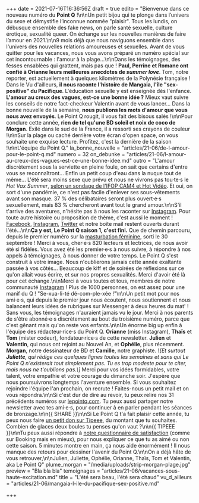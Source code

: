 +++
date = 2021-07-16T16:36:56Z
draft = true
edito = "Bienvenue dans ce nouveau numéro du **Point Q** !\n\nUn petit bijou qui te plonge dans l’univers du sexe et démystifie l’inconnue nommée \"plaisir\". Tous les lundis, on débusque ensemble des fake news, on parle santé sexuelle, culture érotique, sexualité queer. On échange sur les nouvelles manières de faire l’amour en 2021.\n\n9 mois déjà que nous naviguons ensemble dans l'univers des nouvelles relations amoureuses et sexuelles. Avant de vous quitter pour les vacances, nous vous avons préparé un numéro spécial sur cet incontournable : l'amour à la plage...\n\nDans les témoignages, des fesses ensablées qui grattent, mais pas que ! **Paul, Perrine et Romane ont confié à Orianne leurs meilleures anecdotes de _summer love_**. Tom, notre reporter, est actuellement à quelques kilomètres de la Polynésie française ! Dans le Vu d'ailleurs, **il nous raconte l'histoire de Mangaia, l'île \"sex-positive\" du Pacifique**. L'éducation sexuelle y est enseignée dès l'enfance. **L'amour au creux des vagues, est-ce une bonne idée ?** Mieux vaut suivre les conseils de notre fact-checkeur Valentin avant de vous lancer... Dans la bonne nouvelle de la semaine, **nous publions les mots d'amour que vous nous avez envoyés**. Le Point Q rougit, il vous fait des bisous salés !\n\nPour conclure cette année, **rien de tel qu'une BD soleil et noix de coco de Morgan**. Exilé dans le sud de la France, il a ressorti ses crayons de couleur !\n\nSur la plage ou caché derrière votre écran d'open space, on vous souhaite une exquise lecture. Profitez, c'est la dernière de la saison !\n\nL'équipe du Point Q."
la_bonne_nouvelle = "articles/21-06/de-l-amour-pour-le-point-q.md"
numero = 32
on_debunke = "articles/21-06/l-amour-au-creux-des-vagues-est-ce-une-bonne-idee.md"
outro = "L'amour discrètement sous la serviette en pleine foule, on sait que certains d'entre vous se reconnaîtront... Enfin un petit coup d'eau dans la nuque tout de même... L'été sera moins sexe que prévu et nous ne vivrons pas tou·te·s le _Hot Vax Summer_, [selon un sondage de l'IFOP CAM4 et Hot Vidéo](https://www.ifop.com/publication/lete-2021-le-summer-of-love-de-la-generation-covid/). Et oui, on sort d'une pandémie, ce n'est pas facile d'enlever ses sous-vêtements avant son masque. 37 % des célibataires seront plus ouvert·e·s sexuellement, mais 83 % chercheront avant tout le grand amour.\n\nS'il t'arrive des aventures, n'hésite pas à nous les raconter sur [Instagram](https://www.instagram.com/lepoint.q/). Pour toute autre histoire ou proposition de thème, c'est aussi le moment ! [Facebook](https://www.facebook.com), [Instagram](https://www.instagram.com/lepoint.q/), [Twitter](https://twitter.com/LePointQ) et notre boîte mail restent ouverts durant l'été...\n\n**Ça y est, Le Point Q saison 1, c'est fini.** Que de chemin parcouru, depuis le premier numéro sur la [masturbation féminine](https://lepointq.com/newsletters/le-plaisir-dans-tous-ses-etats/), sorti le 30 septembre ! Merci à vous, cher·e·s 820 lecteurs et lectrices, de nous avoir été si fidèles. Vous avez été les premier·e·s à nous suivre, à répondre à nos appels à témoignages, à nous donner de votre temps. Le Point Q s'est construit à votre image. Nous n'oublierons jamais cette année exaltante passée à vos côtés... Beaucoup de kiff et de soirées de réflexions sur ce qu'on allait vous écrire, et sur nos propres sexualités. Merci d'avoir été là pour cet échange.\n\nMerci à vous toutes et tous, membres de notre communauté [Instagram](https://www.instagram.com/lepoint.q/) ! Plus de 1000 personnes, on est assez pour une manif du Q ! \"Se-xua-li-té dé-com-ple-xée !\"\n\nUn petit mot pour nos ami·e·s, qui depuis le premier jour nous écoutent, nous soutiennent et nous balancent leurs idées de rubriques sur Messenger à deux heures du mat' ! Sans vous, les témoignages n'auraient jamais vu le jour. Merci à nos parents de s'être abonné·e·s discrètement au bout du troisième numéro, parce que c'est gênant mais qu'on reste vos enfants.\n\nUn énorme big up enfin à l'équipe des rédacteur·rice·s du Point Q. **Orianne** (miss Instagram), **Thaïs** et **Tom** (mister codeur), fondateur·rice·s de cette newsletter. **Julien** et **Valentin**, qui nous ont rejoint au Nouvel An, et **Ophélie**, plus récemment. **Morgan**, notre dessinateur de BD et **Camille**, notre graphiste. _\\[Et surtout **Juliette**, qui rédige ces quelques lignes toutes les semaines et sans qui Le Point Q n'existerait tout simplement pas. Tu es trop modeste pour te citer, mais nous ne t'oublions pas.\\]_ Merci pour vos idées formidables, votre talent, votre empathie et votre courage du dimanche soir. J'espère que nous poursuivrons longtemps l'aventure ensemble. Si vous souhaitez rejoindre l'équipe l'an prochain, on recrute ! Faites-nous un petit mail et on vous répondra.\n\nSi c'est dur de dire au revoir, tu peux relire nos 31 précédents numéros sur [lepointq.com](https://lepointq.com/). Tu peux aussi partager notre newsletter avec tes ami·e·s, pour continuer à en parler pendant les séances de bronzage.\n\n{{ SHARE }}\n\nSi Le Point Q t'a fait plaisir cette année, tu peux nous faire [un petit don sur Tipeee](https://fr.tipeee.com/le-point-q), du montant que tu souhaites. Combien de glaces deux boules tu penses qu'on vaut ?\n\n{{ TIPEEE }}\n\nTu peux aussi répondre à [notre questionnaire de satisfaction](https://forms.gle/jk4UxArCYFooH4UQ6) (comme sur Booking mais en mieux), pour nous expliquer ce que tu as aimé ou non cette saison. 5 minutes montre en main, ça nous aide énormément ! Il nous manque des retours pour dessiner l'avenir du Point Q.\n\nOn a déjà hâte de vous retrouver,\n\nJulien, Juliette, Ophélie, Orianne, Thaïs, Tom et Valentin, aka Le Point Q"
plume_morgan = "/media/uploads/strip-morgan-plage.jpg"
preview = "Bla bla bla"
temoignages = "articles/21-06/vacances-sous-haute-excitation.md"
title = "L'été sera beau, l'été sera chaud"
vu_d_ailleurs = "articles/21-06/mangaia-l-ile-du-pacifique-sex-positive.md"

+++
